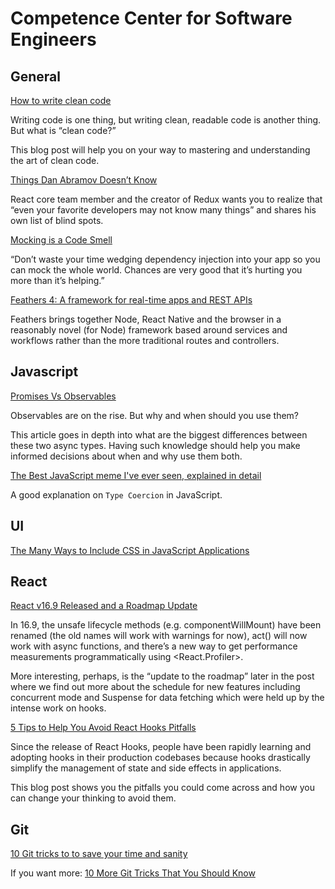 # Competence Center for Software Engineers

## General

[How to write clean code](https://www.freecodecamp.org/news/the-junior-developers-guide-to-writing-super-clean-and-readable-code-cd2568e08aae/)

Writing code is one thing, but writing clean, readable code is another thing. But what is “clean code?”

This blog post will help you on your way to mastering and understanding the art of clean code.

[Things Dan Abramov Doesn’t Know](https://react.statuscode.com/link/57726/18487a58ba) 

React core team member and the creator of Redux wants you to realize that “even your favorite developers may not know many things” and shares his own list of blind spots.
 

[Mocking is a Code Smell](https://medium.com/javascript-scene/mocking-is-a-code-smell-944a70c90a6a) 

“Don’t waste your time wedging dependency injection into your app so you can mock the whole world.
Chances are very good that it’s hurting you more than it’s helping.”

[Feathers 4: A framework for real-time apps and REST APIs](https://blog.feathersjs.com/introducing-feathers-4-a-framework-for-real-time-apps-and-rest-apis-afff3819055b)

Feathers brings together Node, React Native and the browser in a reasonably novel (for Node) framework based around services and workflows rather than the more traditional routes and controllers.

## Javascript

[Promises Vs Observables](https://medium.com/@mpodlasin/promises-vs-observables-4c123c51fe13)

Observables are on the rise. But why and when should you use them?

This article goes in depth into what are the biggest differences between these two async types.
Having such knowledge should help you make informed decisions about when and why use them both.

[The Best JavaScript meme I've ever seen, explained in detail](https://www.freecodecamp.org/news/explaining-the-best-javascript-meme-i-have-ever-seen/) 

A good explanation on `Type Coercion` in JavaScript.
 
## UI

[The Many Ways to Include CSS in JavaScript Applications](https://css-tricks.com/the-many-ways-to-include-css-in-javascript-applications/)
 
## React

[React v16.9 Released and a Roadmap Update](https://react.statuscode.com/link/68256/18487a58ba)

In 16.9, the unsafe lifecycle methods (e.g. componentWillMount) have been renamed
(the old names will work with warnings for now), act() will now work with async functions,
and there’s a new way to get performance measurements programmatically using <React.Profiler>.

More interesting, perhaps, is the “update to the roadmap” later in the post where we find out more about the schedule for new features including concurrent mode and Suspense for data fetching which were held up by the intense work on hooks.
 
[5 Tips to Help You Avoid React Hooks Pitfalls](https://kentcdodds.com/blog/react-hooks-pitfalls)

Since the release of React Hooks, people have been rapidly learning and adopting hooks in their production codebases because hooks drastically simplify the management of state and side effects in applications.

This blog post shows you the pitfalls you could come across and how you can change your thinking to avoid them.
 
## Git  
 
[10 Git tricks to to save your time and sanity](https://dev.to/jacobherrington/10-git-tricks-to-save-your-time-and-sanity-289h)

If you want more: [10 More Git Tricks That You Should Know](https://dev.to/jacobherrington/10-more-git-tricks-that-you-should-know-3bbp)
